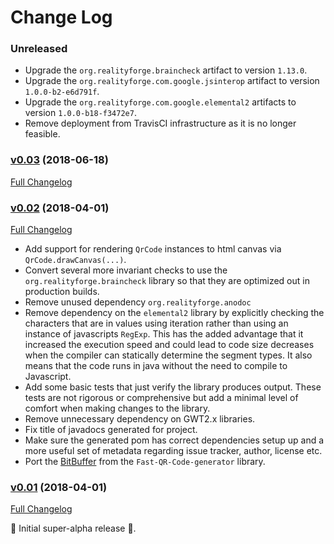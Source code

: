 # Change Log

### Unreleased

* Upgrade the `org.realityforge.braincheck` artifact to version `1.13.0`.
* Upgrade the `org.realityforge.com.google.jsinterop` artifact to version `1.0.0-b2-e6d791f`.
* Upgrade the `org.realityforge.com.google.elemental2` artifacts to version `1.0.0-b18-f3472e7`.
* Remove deployment from TravisCI infrastructure as it is no longer feasible.

### [v0.03](https://github.com/realityforge/gwt-qr-code/tree/v0.03) (2018-06-18)
[Full Changelog](https://github.com/realityforge/gwt-qr-code/compare/v0.02...v0.03)

### [v0.02](https://github.com/realityforge/gwt-qr-code/tree/v0.02) (2018-04-01)
[Full Changelog](https://github.com/realityforge/gwt-qr-code/compare/v0.01...v0.02)

* Add support for rendering `QrCode` instances to html canvas via `QrCode.drawCanvas(...)`.
* Convert several more invariant checks to use the `org.realityforge.braincheck` library so that they are
  optimized out in production builds.
* Remove unused dependency `org.realityforge.anodoc`
* Remove dependency on the `elemental2` library by explicitly checking the characters that are in values using
  iteration rather than using an instance of javascripts `RegExp`. This has the added advantage that it increased
  the execution speed and could lead to code size decreases when the compiler can statically determine the segment
  types. It also means that the code runs in java without the need to compile to Javascript.
* Add some basic tests that just verify the library produces output. These tests are not rigorous or comprehensive
  but add a minimal level of comfort when making changes to the library.
* Remove unnecessary dependency on GWT2.x libraries.
* Fix title of javadocs generated for project.
* Make sure the generated pom has correct dependencies setup up and a more useful set of metadata regarding issue
  tracker, author, license etc.
* Port the [BitBuffer](https://github.com/nayuki/Fast-QR-Code-generator/blob/master/src/io/nayuki/fastqrcodegen/BitBuffer.java)
  from the `Fast-QR-Code-generator` library.

### [v0.01](https://github.com/realityforge/gwt-qr-code/tree/v0.01) (2018-04-01)
[Full Changelog](https://github.com/realityforge/gwt-qr-code/compare/72921ece2999bd9a5dd6987743280a12a58d2242...v0.01)

 ‎🎉	Initial super-alpha release ‎🎉.
